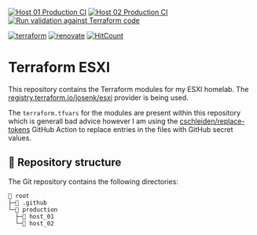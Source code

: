 [![Host 01 Production CI](https://github.com/binary-braids/terraform-esxi/actions/workflows/host_01_production.yml/badge.svg)](https://github.com/binary-braids/terraform-esxi/actions/workflows/host_01_production.yml)
[![Host 02 Production CI](https://github.com/binary-braids/terraform-esxi/actions/workflows/host_02_production.yml/badge.svg)](https://github.com/binary-braids/terraform-esxi/actions/workflows/host_02_production.yml)
[![Run validation against Terraform code](https://github.com/binary-braids/terraform-esxi/actions/workflows/validation.yml/badge.svg)](https://github.com/binary-braids/terraform-esxi/actions/workflows/validation.yml)

[![terraform](https://img.shields.io/badge/Terraform-purple?style=for-the-badge&logo=terraform)](https://www.terraform.io/)
[![renovate](https://img.shields.io/badge/renovate-enabled-brightgreen?style=for-the-badge&logo=renovatebot)](https://github.com/renovatebot/renovate)
[![HitCount](https://hits.dwyl.com/binary-braids/terraform-esxi.svg?style=for-the-badge&show=unique)](http://hits.dwyl.com/binary-braids/terraform-esxi)

# Terraform ESXI

This repository contains the Terraform modules for my ESXI homelab. The [registry.terraform.io/josenk/esxi](https://github.com/josenk/terraform-provider-esxi) provider is being used.

The `terraform.tfvars` for the modules are present within this repository which is generall bad advice however I am using the [cschleiden/replace-tokens](https://github.com/cschleiden/replace-tokens) GitHub Action to replace entries in the files with GitHub secret values.

## 📂 Repository structure

The Git repository contains the following directories:

```
📁 root
├─📁 .github
└─📁 production
  ├─📁 host_01
  └─📁 host_02
```

